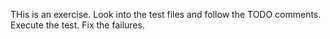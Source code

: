 THis is an exercise. Look into the test files and follow the TODO comments. Execute the test. Fix the failures.
